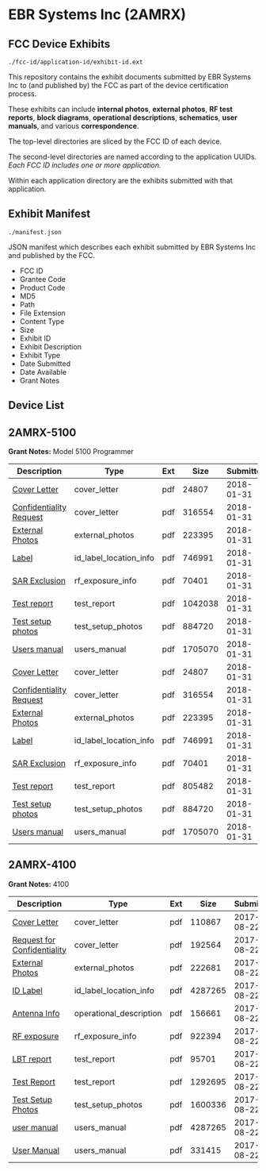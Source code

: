# EBR Systems Inc (2AMRX)
## FCC Device Exhibits

```
./fcc-id/application-id/exhibit-id.ext
```

This repository contains the exhibit documents submitted by EBR Systems Inc to (and published by) the FCC as part of the device certification process.

These exhibits can include **internal photos**, **external photos**, **RF test reports**, **block diagrams**, **operational descriptions**, **schematics**, **user manuals**, and various **correspondence**.

The top-level directories are sliced by the FCC ID of each device.

The second-level directories are named according to the application UUIDs. *Each FCC ID includes one or more application.*

Within each application directory are the exhibits submitted with that application. 

## Exhibit Manifest

```
./manifest.json
```

JSON manifest which describes each exhibit submitted by EBR Systems Inc and published by the FCC.

- FCC ID
- Grantee Code
- Product Code
- MD5
- Path
- File Extension
- Content Type
- Size
- Exhibit ID
- Exhibit Description
- Exhibit Type
- Date Submitted
- Date Available
- Grant Notes

## Device List
## 2AMRX-5100
**Grant Notes:** Model 5100 Programmer

| Description | Type | Ext | Size | Submitted | Available |
| ----------- | ---- | --- | ---- | --------- | --------- |
| [Cover Letter](2AMRX-5100/1648f95f564cf2cd57ea732ac4d072ef/3735772.pdf) | cover_letter | pdf | 24807 | 2018-01-31 | 2018-01-31 |
| [Confidentiality Request](2AMRX-5100/1648f95f564cf2cd57ea732ac4d072ef/3735774.pdf) | cover_letter | pdf | 316554 | 2018-01-31 | 2018-01-31 |
| [External Photos](2AMRX-5100/1648f95f564cf2cd57ea732ac4d072ef/3735777.pdf) | external_photos | pdf | 223395 | 2018-01-31 | 2018-07-29 |
| [Label](2AMRX-5100/1648f95f564cf2cd57ea732ac4d072ef/3735778.pdf) | id_label_location_info | pdf | 746991 | 2018-01-31 | 2018-01-31 |
| [SAR Exclusion](2AMRX-5100/1648f95f564cf2cd57ea732ac4d072ef/3735785.pdf) | rf_exposure_info | pdf | 70401 | 2018-01-31 | 2018-01-31 |
| [Test report](2AMRX-5100/1648f95f564cf2cd57ea732ac4d072ef/3735790.pdf) | test_report | pdf | 1042038 | 2018-01-31 | 2018-01-31 |
| [Test setup photos](2AMRX-5100/1648f95f564cf2cd57ea732ac4d072ef/3735791.pdf) | test_setup_photos | pdf | 884720 | 2018-01-31 | 2018-07-29 |
| [Users manual](2AMRX-5100/1648f95f564cf2cd57ea732ac4d072ef/3735792.pdf) | users_manual | pdf | 1705070 | 2018-01-31 | 2018-07-29 |
| [Cover Letter](2AMRX-5100/65d41d727b9900cb027285c633b3fab0/3735772.pdf) | cover_letter | pdf | 24807 | 2018-01-31 | 2018-01-31 |
| [Confidentiality Request](2AMRX-5100/65d41d727b9900cb027285c633b3fab0/3735774.pdf) | cover_letter | pdf | 316554 | 2018-01-31 | 2018-01-31 |
| [External Photos](2AMRX-5100/65d41d727b9900cb027285c633b3fab0/3735777.pdf) | external_photos | pdf | 223395 | 2018-01-31 | 2018-07-29 |
| [Label](2AMRX-5100/65d41d727b9900cb027285c633b3fab0/3735778.pdf) | id_label_location_info | pdf | 746991 | 2018-01-31 | 2018-01-31 |
| [SAR Exclusion](2AMRX-5100/65d41d727b9900cb027285c633b3fab0/3735785.pdf) | rf_exposure_info | pdf | 70401 | 2018-01-31 | 2018-01-31 |
| [Test report](2AMRX-5100/65d41d727b9900cb027285c633b3fab0/3735829.pdf) | test_report | pdf | 805482 | 2018-01-31 | 2018-01-31 |
| [Test setup photos](2AMRX-5100/65d41d727b9900cb027285c633b3fab0/3735791.pdf) | test_setup_photos | pdf | 884720 | 2018-01-31 | 2018-07-29 |
| [Users manual](2AMRX-5100/65d41d727b9900cb027285c633b3fab0/3735792.pdf) | users_manual | pdf | 1705070 | 2018-01-31 | 2018-07-29 |
## 2AMRX-4100
**Grant Notes:** 4100

| Description | Type | Ext | Size | Submitted | Available |
| ----------- | ---- | --- | ---- | --------- | --------- |
| [Cover Letter](2AMRX-4100/bc24ae114f3c5cca776bd9aa902b43e9/3522333.pdf) | cover_letter | pdf | 110867 | 2017-08-22 | 2017-08-22 |
| [Request for Confidentiality](2AMRX-4100/bc24ae114f3c5cca776bd9aa902b43e9/3522336.pdf) | cover_letter | pdf | 192564 | 2017-08-22 | 2017-08-22 |
| [External Photos](2AMRX-4100/bc24ae114f3c5cca776bd9aa902b43e9/3522335.pdf) | external_photos | pdf | 222681 | 2017-08-22 | 2017-08-22 |
| [ID Label](2AMRX-4100/bc24ae114f3c5cca776bd9aa902b43e9/3522339.pdf) | id_label_location_info | pdf | 4287265 | 2017-08-22 | 2017-08-22 |
| [Antenna Info](2AMRX-4100/bc24ae114f3c5cca776bd9aa902b43e9/3522334.pdf) | operational_description | pdf | 156661 | 2017-08-22 | 2017-08-22 |
| [RF exposure](2AMRX-4100/bc24ae114f3c5cca776bd9aa902b43e9/3522341.pdf) | rf_exposure_info | pdf | 922394 | 2017-08-22 | 2017-08-22 |
| [LBT report](2AMRX-4100/bc24ae114f3c5cca776bd9aa902b43e9/3522343.pdf) | test_report | pdf | 95701 | 2017-08-22 | 2017-08-22 |
| [Test Report](2AMRX-4100/bc24ae114f3c5cca776bd9aa902b43e9/3522344.pdf) | test_report | pdf | 1292695 | 2017-08-22 | 2017-08-22 |
| [Test Setup Photos](2AMRX-4100/bc24ae114f3c5cca776bd9aa902b43e9/3522345.pdf) | test_setup_photos | pdf | 1600336 | 2017-08-22 | 2017-08-22 |
| [user manual](2AMRX-4100/bc24ae114f3c5cca776bd9aa902b43e9/3522339.pdf) | users_manual | pdf | 4287265 | 2017-08-22 | 2017-08-22 |
| [User Manual](2AMRX-4100/bc24ae114f3c5cca776bd9aa902b43e9/3522353.pdf) | users_manual | pdf | 331415 | 2017-08-22 | 2017-08-22 |
